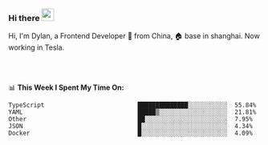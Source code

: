 ### Hi there <img src="https://media.giphy.com/media/hvRJCLFzcasrR4ia7z/giphy.gif" width="25px">

<!-- ![visitors](https://visitor-badge.glitch.me/badge?page_id=dislfyer.dislfyer) -->

Hi, I'm Dylan, a Frontend Developer 🚀 from China, 🏠 base in shanghai. Now working in Tesla.

<br/>
<br/>

📊 **This Week I Spent My Time On:**


<!--START_SECTION:waka-->

```text
TypeScript                          ██████████████░░░░░░░░░░░  55.84%
YAML                                █████▒░░░░░░░░░░░░░░░░░░░  21.81%
Other                               ██░░░░░░░░░░░░░░░░░░░░░░░  7.95%
JSON                                █░░░░░░░░░░░░░░░░░░░░░░░░  4.34%
Docker                              █░░░░░░░░░░░░░░░░░░░░░░░░  4.09%
```

<!--END_SECTION:waka-->

<!--
**About Me:**
 -->

